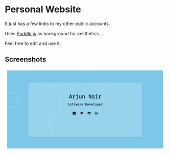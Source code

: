 # Personal Website


It just has a few links to my other public accounts.

Uses [Puddle.js](https://github.com/batman-nair/puddle.js) as background for aesthetics.

Feel free to edit and use it.

## Screenshots

![Screenshot ASCII](screencaps/site_screencap.gif)
